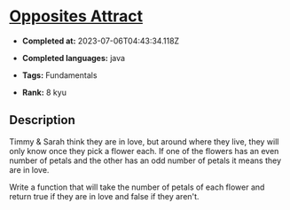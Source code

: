 # [Opposites Attract](https://www.codewars.com/kata/555086d53eac039a2a000083)

- **Completed at:** 2023-07-06T04:43:34.118Z

- **Completed languages:** java

- **Tags:** Fundamentals

- **Rank:** 8 kyu

## Description

Timmy & Sarah think they are in love, but around where they live, they will only know once they pick a flower each. If one of the flowers has an even number of petals and the other has an odd number of petals it means they are in love. 

Write a function that will take the number of petals of each flower and return true if they are in love and false if they aren't.